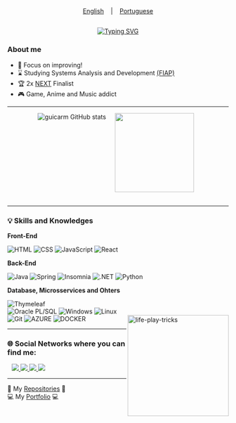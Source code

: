 <div align="center"> 
    <a align="center" href="https://github.com/guicarm/guicarm/blob/main/README.md">English</a> &nbsp;&nbsp;&nbsp;|&nbsp;&nbsp;&nbsp;
    <a align="center" href="https://github.com/guicarm/guicarm/blob/main/README-pt.md">Portuguese</a>
</div>

##

<div align=center>
  <a href="https://git.io/typing-svg"><img src="http://readme-typing-svg.herokuapp.com?font=Roboto&duration=4000&pause=1000&color=FFFFFF&center=true&width=600&lines=🖐️+Hello+Guys!+My+name+is+Guilherme+Carneiro+🐏;👨🏻‍💻+I'm+a+Full+Stack+Developer.+And+a+technology+enjoyer+🚀" alt="Typing SVG"/></a>
</div>

<h3>About me</h3>

- 🎯 Focus on improving!
- ⌛ Studying Systems Analysis and Development <a href="https://www.fiap.com.br">(FIAP)</a>
- 🏆 2x [NEXT](https://www.fiap.com.br/next/) Finalist
- 🎮 Game, Anime and Music addict

___________________________________________________________________________________________________________________________________________

<div style="display: flex; justify-content: center; align-content: center;">
  <a href="https://github.com/guicarm" style="text-decoration: none; margin-right: 10px;">
    
  <img align="left" src="https://github-readme-stats.vercel.app/api?username=guicarm&show_icons=true&theme=github_dark" alt="guicarm GitHub stats" style="margin-right: 20px;"/>
  <img align="center" height="180em" src="https://github-readme-stats.vercel.app/api/top-langs/?username=guicarm&layout=compact&langs_count=7&theme=github_dark"/>
</div>

<br>

___________________________________________________________________________________________________________________________________________


 <h3>💡 Skills and Knowledges</h3>

**Front-End**

  ![HTML](https://img.shields.io/badge/HTML-orange?style=for-the-badge&logo=HTML5&logoColor=white)
  ![CSS](https://img.shields.io/badge/CSS-blue?style=for-the-badge&logo=CSS3&logoColor=white)
  ![JavaScript](https://img.shields.io/badge/JavaScript-323330?style=for-the-badge&logo=javascript&logoColor=F7DF1E)
  ![React](https://img.shields.io/badge/-React-blue?style=for-the-badge&logo=react&logoColor=white)           
                                                                                                                                    
  
**Back-End**

  ![Java](https://img.shields.io/badge/Java-red?style=for-the-badge&logo=Java&logoColor=white)
  ![Spring](https://img.shields.io/badge/Spring-6DB33F?style=for-the-badge&logo=spring&logoColor=white)
  ![Insomnia](https://img.shields.io/badge/-Insomnia-323330?style=for-the-badge&logo=insomnia&logoColor=007ACC)
  ![.NET](https://img.shields.io/badge/.NET-purple?style=for-the-badge&logo=.NET&logoColor=white)
  ![Python](https://img.shields.io/badge/Python-3776AB?style=for-the-badge&logo=python&logoColor=white)

                                                                                                               
**Database, Microsservices and Ohters**

![Thymeleaf](https://img.shields.io/badge/Thymeleaf-green?style=for-the-badge&logo=Thymeleaf&logoColor=white)                                                                                                                                                   
![Oracle PL/SQL](https://img.shields.io/badge/oracle-red?style=for-the-badge&logo=oracle&logoColor=white)
![Windows](https://img.shields.io/badge/Windows-017AD7?style=for-the-badge&logo=windows&logoColor=white)
![Linux](https://img.shields.io/badge/Linux-grey?style=for-the-badge&logo=linux&logoColor=white)    
![Git](https://img.shields.io/badge/git-white?style=for-the-badge&logo=git&logoColor=orange)
![AZURE](https://img.shields.io/badge/Azure-blue?style=for-the-badge&logo=microsoft&logoColor=blue)
![DOCKER](https://img.shields.io/badge/docker-black?style=for-the-badge&logo=docker&logoColor=blue)
<img align="right" alt="life-play-tricks" height="230" width="230" src="https://i.pinimg.com/originals/76/f4/9b/76f49be8058bf9a399ee40f0061d84b8.gif">

___________________________________________________________________________________________________________________________________________

 <h3>🌐 Social Networks where you can find me:</h3>

<div>
  <a href="https://www.linkedin.com/in/guilherme-matos-189891266/" target="_blank">
      <img src="https://img.shields.io/badge/-LinkedIn-%230077B5?style=for-the-badge&logo=linkedin&logoColor=white" target="_blank">
  </a>
  <a href="https://www.instagram.com/gui_carmv" target="_blank">
      <img src="https://img.shields.io/badge/-Instagram-%23E4405F?style=for-the-badge&logo=instagram&logoColor=white" target="_blank">
  </a>
  <a href="https://portfolio-guilherme-matos.vercel.app">
    <img src="https://img.shields.io/badge/Portfolio%20-%FFFFFF.svg?&style=for-the-badge&logo=Vercel&logoColor=000000&color=FFFFFF" target="_blank"/>
  </a>
  <a href = "mailto:guilhermecarneiromt@gmail.com">
      <img src="https://img.shields.io/badge/-Gmail-%23333?style=for-the-badge&logo=gmail&logoColor=white" target="_blank">
  </a>
</div>

___________________________________________________________________________________________________________________________________________

🔎 My [Repositories](https://github.com/guicarm?tab=repositories) 🔎
<br>
💻 My [Portfolio](https://portfolio-guilherme-matos.vercel.app) 💻
